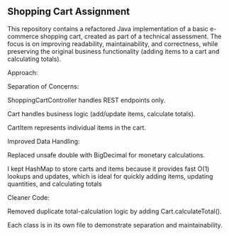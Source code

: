 Shopping Cart Assignment
--------------------------------------------------------------------------------
This repository contains a refactored Java implementation of a basic e-commerce shopping cart, created as part of a technical assessment. The focus is on improving readability, maintainability, and correctness, while preserving the original business functionality (adding items to a cart and calculating totals).

Approach:

Separation of Concerns:

ShoppingCartController handles REST endpoints only.

Cart handles business logic (add/update items, calculate totals).

CartItem represents individual items in the cart.

Improved Data Handling:


Replaced unsafe double with BigDecimal for monetary calculations.

I kept HashMap to store carts and items because it provides fast O(1) lookups and updates, 
which is ideal for quickly adding items, updating quantities, and calculating totals

Cleaner Code:

Removed duplicate total-calculation logic by adding Cart.calculateTotal().

Each class is in its own file to demonstrate separation and maintainability.
